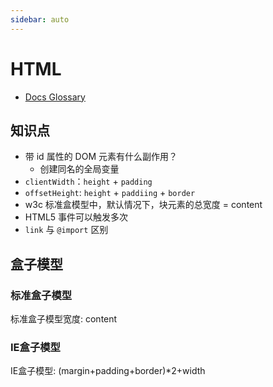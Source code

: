 ```yaml
---
sidebar: auto
---
```


# HTML

- [Docs Glossary](https://developer.mozilla.org/zh-CN/docs/Glossary)

## 知识点

- 带 id 属性的 DOM 元素有什么副作用？
  - 创建同名的全局变量
- `clientWidth`：`height` + `padding`
- `offsetHeight`: `height` + `paddiing` + `border`
- w3c 标准盒模型中，默认情况下，块元素的总宽度 = content
- HTML5 事件可以触发多次
- `link` 与 `@import` 区别

## 盒子模型

### 标准盒子模型
标准盒子模型宽度: content

### IE盒子模型
IE盒子模型: (margin+padding+border)*2+width